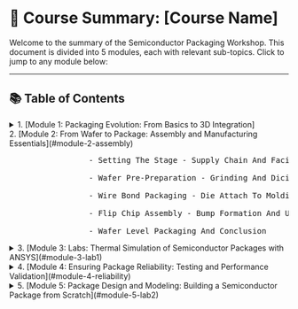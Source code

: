 # 📘 Course Summary: [Course Name]

Welcome to the summary of the Semiconductor Packaging Workshop. This document is divided into 5 modules, each with relevant sub-topics. Click to jump to any module below:

---

## 📚 Table of Contents

<details>
<summary>1. [Module 1: Packaging Evolution: From Basics to 3D Integration] </summary>(#module-1-packaging-evolution-from-basics-to-3d-integration)

- [ ] Introduction to Semiconductor Packaging and Industry Overview  
- [ ] Understanding Package Requirements and Foundational Package Types  
- [ ] Evolving Package Architectures – From Single Chip to Multi-Chip Modules  
- [ ] Interposers, Redistribution Layers, and 2.5D/3D Packaging Approaches  
- [ ] Comparative Analysis and Selecting the Right Packaging Solution

</details>
<summary> 2. [Module 2: From Wafer to Package: Assembly and Manufacturing Essentials](#module-2-assembly)</summary>
               <pre>
                 - Setting The Stage - Supply Chain And Facilities  <br>
                 - Wafer Pre-Preparation - Grinding And Dicing  <br>
                 - Wire Bond Packaging - Die Attach To Molding  <br>
                 - Flip Chip Assembly - Bump Formation And Underfill <br>  
                 - Wafer Level Packaging And Conclusion  </pre>
   </details>
<details> 
<summary> 3. [Module 3: Labs: Thermal Simulation of Semiconductor Packages with ANSYS](#module-3-lab1)</summary>
   <pre>
                 - Introduction And Getting Started With ANSYS Electronics Desktop  <br>
                 - Setting Up A Flip-Chip BGA Package  <br>
                 - Material Definitions And Thermal Power Sources <br> 
                 - Meshing And Running The Thermal Analysis  <br>
                 - Viewing Results And Exploring Other Package Types <br> 
</pre>
</details>

<details> 
   <summary> 4. [Module 4: Ensuring Package Reliability: Testing and Performance Validation](#module-4-reliability)</summary>
               <pre>
                 - Introduction to Package Testing and Electrical Functionality Checks <br>
                 - Reliability and Performance Testing of Semiconductor Packages      
               </pre>
</details>
<details>
<summary> 5. [Module 5: Package Design and Modeling: Building a Semiconductor Package from Scratch](#module-5-lab2) </summary>
                <pre>
                  - Introduction to Package Cross-Section Modeling in ANSYS Electronics Desktop (AEDT) <br>
                  - Creating the Die and Substrate in AEDT <br>
                  - Adding Die Attach Material and Bond Pads <br>
                  - Wire Bond Creation and Material Assignment <br>
                  - Applying Mold Compound and Finalizing the Package Model
                </pre>

## 🧠 Module 1: Packaging Evolution: From Basics to 3D Integration

### 🔹 1.1 What is [Topic]?

Text description here...

![Intro Image](assets/module1-img1.png)

### 🔹 1.2 Course Goals

- Learn X
- Understand Y

---

## 🏭 Module 2: Fr om Wafer to Package: Assembly and Manufacturing Essentials

### 🔹 2.1 Key Concept A

Explain...

![Diagram](assets/module2-diagram.jpg)

### 🔹 2.2 Key Concept B

Bullet points, explanations, etc.

---

## 💻 Module 3: Labs: Thermal Simulation of Semiconductor Packages with ANSYS

### 🔹 3.1 Example 1: [Tool/Platform]

Code snippet or image.

---

## 🚀 Module 4: Ensuring Package Reliability: Testing and Performance Validation

...

---

## ✅ Module 5: Package Design and Modeling: Building a Semiconductor Package from Scratch

- Final concepts
- Key takeaways
